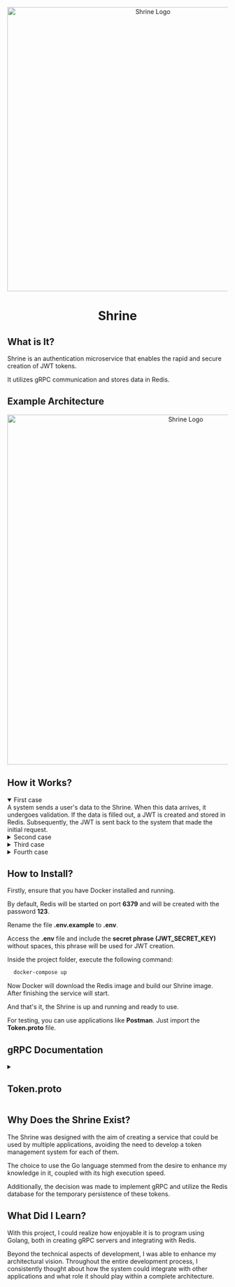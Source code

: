 <p align="center">
  <img alt="Shrine Logo" src="https://drive.google.com/uc?export=view&id=1p9ZayHmx9gldSom-VAnBPO9sHcGlSHIh" width="650px" />
  <h1 align="center">Shrine</h1>
</p>

## What is It?
Shrine is an authentication microservice that enables the rapid and secure creation of JWT tokens. 

It utilizes gRPC communication and stores data in Redis.

## Example Architecture

<p align="center">
  <img alt="Shrine Logo" src="https://drive.google.com/uc?export=view&id=1T3Os2tbp8wTVxQXaiEbB9y-7OSKOxOlu" width="800px" />
</p>

## How it Works?

<details open>
<summary>First case</summary>
A system sends a user's data to the Shrine. When this data arrives, it undergoes validation. If the data is filled out, a JWT is created and stored in Redis. Subsequently, the JWT is sent back to the system that made the initial request.
</details>

<details>
<summary>Second case</summary>
The same system needs to retrieve data from within the JWT. Therefore, it sends a request to the Shrine, which retrieves the data and returns it to the requesting system if the token is still valid. If it's not valid, the Shrine returns an error indicating that the token has expired.
</details>

<details>
<summary>Third case</summary>
If the system in question needs to check if the token still exists in Redis, it sends to the Shrine the user's ID and the name of the requesting system. Upon reaching the Shrine, these data are concatenated and searched in Redis. If not found, a "Content Not Found" error is returned. If found, the Shrine returns the token and related data.
</details>

<details>
<summary>Fourth case</summary>
The system only wants to verify the validity of the token. To do this, it sends the token to the Shrine, which checks its validity and returns "true" if it's valid or a validity error otherwise.
</details>

## How to Install?

Firstly, ensure that you have Docker installed and running.

By default, Redis will be started on port **6379** and will be created with the password **123**.

Rename the file **.env.example** to **.env**.

Access the **.env** file and include the **secret phrase (JWT_SECRET_KEY)** without spaces, this phrase will be used for JWT creation.

Inside the project folder, execute the following command:
```bash
  docker-compose up
```
Now Docker will download the Redis image and build our Shrine image. After finishing the service will start.

And that's it, the Shrine is up and running and ready to use.

For testing, you can use applications like **Postman**. Just import the **Token.proto** file.

## gRPC Documentation

<details>
<summary><h2>Token.proto</h2></summary>

  #### Token  Service
  | Method | Request | Response | Description |
  | --- | --- | --- | --- |
  | CreateToken  | UserRequest | TokenResponse | Create token using user data and return JWT |
  | GetClaimsByToken | TokenRequest | UserResponse | Receive token and return all user data |
  | GetClaimsByKey  | TokenRequestWithId | UserResponseWithToken | Receive token ID and return all user data |
  | CheckTokenValidity  | TokenRequest | TokenStatus | Receive token and return if is valid |
  
  <details>
  <summary>UserRequest</summary>
    
  Request message for CreateToken
  | Field | Type | Description |
  | --- | --- | --- |
  | id | int64 | User id |
  | name | string | User name |
  | appOrigin  | string | Application that sent the request |
  | accessLevel  | int32 | User access level |
  | hoursToExpire  | int32 | Token duration |
  
  </details>
  
  
  <details>
  <summary>TokenRequest</summary>
    
  Request message for GetClaimsByToken and CheckTokenValidity
  | Field | Type | Description |
  | --- | --- | --- |
  | token | string | User token |
  
  </details>
  
  
  <details>
  <summary>TokenRequestWithId</summary>
  
  Request message for GetClaimsByKey
  | Field | Type | Description |
  | --- | --- | --- |
  | id | string | Token id |
  
  </details>
  
  
  <details>
  <summary>TokenResponse</summary>
  
  Response message for CreateToken
  | Field | Type | Description |
  | --- | --- | --- |
  | token | string | User token |
  
  </details>
  
  
  <details>
  <summary>UserResponse</summary>
  
  Response message for GetClaimsByToken
  | Field | Type | Description |
  | --- | --- | --- |
  | id | int64 | User id |
  | name | string | User name |
  | appOrigin   | int32 | Application that sent the request |
  | accessLevel | int32 | User access level |
  
  </details>
  
  <details>
  <summary>UserResponseWithToken</summary>
    
  Response message for GetClaimsByKey
  | Field | Type | Description |
  | --- | --- | --- |
  | id | int64 | User id |
  | name | string | User name |
  | accessLevel  | int32 | User access level |
  | token | string | User token |
  
  </details>
  
  
  <details>
  <summary>TokenStatus</summary>
  
  Response message for CheckTokenValidity
  | Field | Type | Description |
  | --- | --- | --- |
  | status | bool | Token status |
  
  </details>

</details>

## Why Does the Shrine Exist?

The Shrine was designed with the aim of creating a service that could be used by multiple applications, avoiding the need to develop a token management system for each of them. 

The choice to use the Go language stemmed from the desire to enhance my knowledge in it, coupled with its high execution speed. 

Additionally, the decision was made to implement gRPC and utilize the Redis database for the temporary persistence of these tokens.

## What Did I Learn?

With this project, I could realize how enjoyable it is to program using Golang, both in creating gRPC servers and integrating with Redis.

Beyond the technical aspects of development, I was able to enhance my architectural vision. Throughout the entire development process, I consistently thought about how the system could integrate with other applications and what role it should play within a complete architecture.

